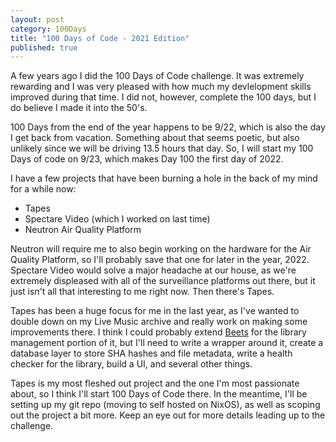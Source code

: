 ```yaml
---
layout: post
category: 100Days
title: "100 Days of Code - 2021 Edition"
published: true
---
```


A few years ago I did the 100 Days of Code challenge. It was extremely rewarding and I was very pleased with how much my devlelopment skills improved during that time. I did not, however, complete the 100 days, but I do believe I made it into the 50's. 

100 Days from the end of the year happens to be 9/22, which is also the day I get back from vacation. Something about that seems poetic, but also unlikely since we will be driving 13.5 hours that day. So, I will start my 100 Days of code on 9/23, which makes Day 100 the first day of 2022. 

I have a few projects that have been burning a hole in the back of my mind for a while now:

* Tapes
* Spectare Video (which I worked on last time)
* Neutron Air Quality Platform

Neutron will require me to also begin working on the hardware for the Air Quality Platform, so I'll probably save that one for later in the year, 2022. Spectare Video would solve a major headache at our house, as we're extremely displeased with all of the surveillance platforms out there, but it just isn't all that interesting to me right now. Then there's Tapes. 

Tapes has been a huge focus for me in the last year, as I've wanted to double down on my Live Music archive and really work on making some improvements there. I think I could probably extend [Beets](https://beets.readthedocs.io/en/stable/) for the library management portion of it, but I'll need to write a wrapper around it, create a database layer to store SHA hashes and file metadata, write a health checker for the library, build a UI, and several other things. 

Tapes is my most fleshed out project and the one I'm most passionate about, so I think I'll start 100 Days of Code there. In the meantime, I'll be setting up my git repo (moving to self hosted on NixOS), as well as scoping out the project a bit more. Keep an eye out for more details leading up to the challenge.